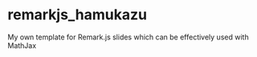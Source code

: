 # remarkjs_hamukazu
My own template for Remark.js slides which can be effectively used with MathJax
